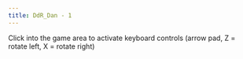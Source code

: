 ```yaml
---
title: DdR_Dan - 1
---
```

<AssetLoader :reloadOnce="true" />

Click into the game area to activate keyboard controls (arrow pad, Z = rotate left, X = rotate right)
<ClientOnly><GameSlides :jsonFileToLoad="'playermade/ddrdan_1.json'" :useRandomSeed="false" :useManualData="false" :replay="true"></GameSlides></ClientOnly>